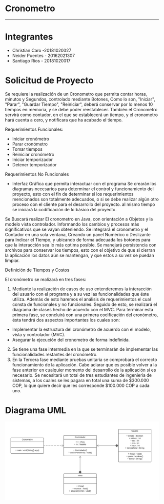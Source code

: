 # Cronometro

---

# Integrantes
- Christian Caro -20181020027
- Neider Puentes - 20162021307
- Santiago Rios - 20181020017


# Solicitud de Proyecto

Se requiere la realización de un Cronometro que permita contar horas, minutos y Segundos, controlado mediante Botones, Como lo son, "Iniciar", "Parar", "Guardar Tiempo", "Reiniciar", deberá conservar por lo menos 10 tiempos en memoria, y se debe poder reestablecer. También el Cronometro servirá como contador, en el que se establecerá un tiempo, y el cronometro hará cuenta a cero, y notificara que ha acabado el tiempo.

Requerimientos Funcionales:

- Iniciar cronómetro
- Parar cronómetro
- Tomar tiempos
- Reiniciar cronómetro
- Iniciar temporizador
- Detener temporizador



Requerimientos No Funcionales

- Interfaz Gráfica que permita interactuar con el programa
Se crearán los diagramas necesarios para determinar el control y funcionamiento del proyecto, esto con el fin de determinar si los requerimientos mencionados son totalmente adecuados, o si se debe realizar algún otro proceso con el cliente para el desarrollo del proyecto. al mismo tiempo se iniciará la codificación de lo básico del proyecto.

Se Buscará realizar El cronometro en Java, con orientación a Objetos y la modelo vista controlador. Informando los cambios y procesos más significativos que se vayan obteniendo. Se integrará el cronometro y el Contador en una sola ventana, Creando un panel Numérico o Deslizante para Indicar el Tiempo, y ubicando de forma adecuada los botones para que la interacción sea lo más optima posible. Se manejará persistencia con archivos para conservar los tiempos, esto con el objetivo de que si cierran la aplicación los datos aún se mantengan, y que estos a su vez se puedan limpiar.

Definición de Tiempos y Costos

El cronómetro se realizará en tres fases:
1.  Mediante la realización de casos de uso entenderemos la interacción del usuario con el programa y a su vez las funcionalidades que éste utiliza. Además de esto haremos el análisis de requerimientos el cual consta de funcionales y no funcionales.
Seguido de esto, se realizará el diagrama de clases hecho de acuerdo con el MVC.
Para terminar esta primera fase, se concluirá con una primera codificación del cronómetro, ésta tendrá dos aspectos importantes los cuales son:
-	Implementar la estructura del cronómetro de acuerdo con el modelo, vista y controlador (MVC).
-	Asegurar la ejecución del cronometro de forma indefinida.
2. Se tiene una fase intermedia en la que se terminarán de implementar las funcionalidades restantes del cronómetro.
3. En la Tercera fase mediante pruebas unitaria se comprobará el correcto funcionamiento de la aplicación.
Cabe aclarar que es posible volver a la fase anterior en cualquier momento del desarrollo de la aplicación si es necesario.
 Se necesitará un total de tres estudiantes de ingeniería de sistemas, a los cuales se les pagara en total una suma de $300.000 COP, lo que quiere decir que les corresponde $100.000 COP a cada uno.
 
 # Diagrama UML
  ![alt text](https://raw.githubusercontent.com/CCaroV/Cronometro/master/UML.png) 
